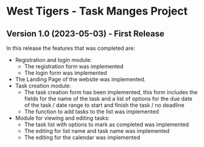 # West Tigers - Task Manges Project

## Version 1.0 (2023-05-03) - First Release

In this release the features that was completed are:

- Registration and login module:
  - The registration form was implemented
  - The login form was implemented
- The Landing Page of the website was implemented.
- Task creation module:
  - The task creation form has been implemented, this form includes the fields for the name of the task and a list of options for the due date of the task / date range to start and finish the task / no deadline
  - The function to add tasks to the list was implemented
- Module for viewing and editing tasks:
  - The task list with options to mark as completed was implemented
  - The editing for list name and task name was implemented
  - The editing for the calendar was implemented